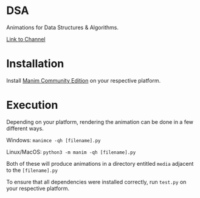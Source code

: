 # DSA

Animations for Data Structures & Algorithms.

[Link to Channel](https://www.youtube.com/channel/UCnUHAii_a98mvfgJxmPqzaA)

# Installation

Install [Manim Community Edition](https://docs.manim.community/en/stable/installation.html#local-installation) on your respective platform.

# Execution

Depending on your platform, rendering the animation can be done in a few different ways.

Windows: `manimce -qh [filename].py`

Linux/MacOS: `python3 -m manim -qh [filename].py`

Both of these will produce animations in a directory entitled `media` adjacent to the `[filename].py`

To ensure that all dependencies were installed correctly, run `test.py` on your respective platform.